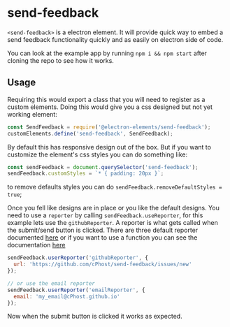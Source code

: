# send-feedback
`<send-feedback>` is a electron element. It will provide quick way to
embed a send feedback functionality quickly and as easily on electron side of
code.

You can look at the example app by running `npm i && npm start`
after cloning the repo to see how it works.

## Usage

Requiring this would export a class that you will need to register as a custom elements.
Doing this would give you a css designed but not yet working element:
```javascript
const SendFeedback = require('@electron-elements/send-feedback');
customElements.define('send-feedback', SendFeedback);
```

By default this has responsive design out of the box. But if you want to customize the
element's css styles you can do something like:
```javascript
const sendFeedback = document.querySelector('send-feedback');
sendFeedback.customStyles = `* { padding: 20px }`;
```

to remove defaults styles you can do `sendFeedback.removeDefaultStyles = true`;

Once you fell like designs are in place or you like the default designs.
You need to use a `reporter` by calling `sendFeedback.useReporter`, for this example lets use
the `githubReporter`. A reporter is what gets called when the submit/send button is clicked.
There are three default reporter documented [here](reporters.md) or if you want to use a function
you can see the documentation [here](reporters.md#custom-reporter)

```javascript
sendFeedback.userReporter('githubReporter', {
  url: 'https://github.com/cPhost/send-feedback/issues/new'
});

// or use the email reporter
sendFeedback.userReporter('emailReporter', {
  email: 'my_email@cPhost.github.io'
});
```

Now when the submit button is clicked it works as expected.
